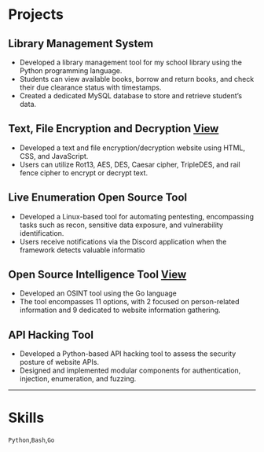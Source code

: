 # Projects

## **Library Management System**
* Developed a library management tool for my school library using the Python programming language.
* Students can view available books, borrow and return books, and check their due clearance status with timestamps.
* Created a dedicated MySQL database to store and retrieve student’s data.

## **Text, File Encryption and Decryption** [View](https://drive.google.com/file/d/1Nadd8eiCm-JE-YuGUM5b98JcoeB_I4Cj/view)
* Developed a text and file encryption/decryption website using HTML, CSS, and JavaScript.
* Users can utilize Rot13, AES, DES, Caesar cipher, TripleDES, and rail fence cipher to encrypt or decrypt text.

## **Live Enumeration Open Source Tool**
* Developed a Linux-based tool for automating pentesting, encompassing tasks such as recon, sensitive data exposure, and vulnerability identification.
* Users receive notifications via the Discord application when the framework detects valuable informatio

## **Open Source Intelligence Tool**  [View](https://drive.google.com/file/d/1KLNYSoT5QMxUzJB1iwiXLLZUtu27mgMN/view)
* Developed an OSINT tool using the Go language
* The tool encompasses 11 options, with 2 focused on person-related information and 9 dedicated to website information gathering.
  
## **API Hacking Tool**
* Developed a Python-based API hacking tool to assess the security posture of website APIs.
* Designed and implemented modular components for authentication, injection, enumeration, and fuzzing.

* * *

# Skills 
`Python`,`Bash`,`Go`
